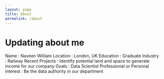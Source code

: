 ```yaml
---
layout: page
title: About
permalink: /about
---
```


# Updating about me

Name : Naveen William
Location : London, UK
Education : Graduate
Industry : Railway
Recent Projects : Identify potential land and space to generate income for our company
Goals : Data Scientist
Professional or Personal interest : Be the data authority in our department
